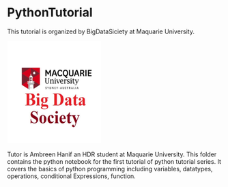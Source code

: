 # PythonTutorial
This tutorial is organized by BigDataSiciety at Maquarie University. 
<p>
    <img src="bigdatasociety.jfif" width="220" height="240" />
</p>
Tutor is Ambreen Hanif an HDR student at Maquarie University.
This folder contains the python notebook for the first tutorial of python tutorial series. 
It covers the basics of python programming including variables, datatypes, operations, conditional Expressions, function. 

